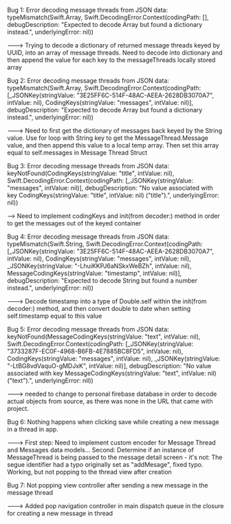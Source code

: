 
Bug 1: Error decoding message threads from JSON data: typeMismatch(Swift.Array<Any>, Swift.DecodingError.Context(codingPath: [], debugDescription: "Expected to decode Array<Any> but found a dictionary instead.", underlyingError: nil))

---> Trying to decode a dictionary of returned message threads keyed by UUID, into an array of message threads. Need to decode into dictionary and then append the value for
each key to the messageThreads locally stored array


Bug 2: Error decoding message threads from JSON data: typeMismatch(Swift.Array<Any>, Swift.DecodingError.Context(codingPath: [_JSONKey(stringValue: "3E25FF6C-514F-48AC-AEEA-2628DB3070A7", intValue: nil), CodingKeys(stringValue: "messages", intValue: nil)], debugDescription: "Expected to decode Array<Any> but found a dictionary instead.", underlyingError: nil))

---> Need to first get the dictionary of messages back keyed by the String value. Use for loop with String key to get the MessageThread.Message value, and then append this value to a local temp array. Then set this array equal to self.messages in Message Thread Struct


Bug 3: Error decoding message threads from JSON data: keyNotFound(CodingKeys(stringValue: "title", intValue: nil), Swift.DecodingError.Context(codingPath: [_JSONKey(stringValue: "messages", intValue: nil)], debugDescription: "No value associated with key CodingKeys(stringValue: \"title\", intValue: nil) (\"title\").", underlyingError: nil))


--> Need to implement codingKeys and init(from decoder:) method in order to get the messages out of the keyed container


Bug 4: Error decoding message threads from JSON data: typeMismatch(Swift.String, Swift.DecodingError.Context(codingPath: [_JSONKey(stringValue: "3E25FF6C-514F-48AC-AEEA-2628DB3070A7", intValue: nil), CodingKeys(stringValue: "messages", intValue: nil), _JSONKey(stringValue: "-LhuiKKPJ6aNSkxWeBZh", intValue: nil), MessageCodingKeys(stringValue: "timestamp", intValue: nil)], debugDescription: "Expected to decode String but found a number instead.", underlyingError: nil))

---> Decode timestamp into a type of Double.self within the init(from decoder:) method, and then convert double to date when setting self.timestamp equal to this value


Bug 5: Error decoding message threads from JSON data: keyNotFound(MessageCodingKeys(stringValue: "text", intValue: nil), Swift.DecodingError.Context(codingPath: [_JSONKey(stringValue: "3733287F-EC0F-4968-B6FB-4E7885BC8FD5", intValue: nil), CodingKeys(stringValue: "messages", intValue: nil), _JSONKey(stringValue: "-LtBG8vdVaquO-gMDJxK", intValue: nil)], debugDescription: "No value associated with key MessageCodingKeys(stringValue: \"text\", intValue: nil) (\"text\").", underlyingError: nil))

---> needed to change to personal firebase database in order to decode actual objects from source, as there was none in the URL that came with project.


Bug 6: Nothing happens when clicking save while creating a new message in a thread in app. 

---> First step: Need to implement custom encoder for Message Thread and Messages data models... Second: Determine if an instance of MessageThread is being passed to the message detail screen - it's not: The segue identifier had a typo originally set as "addMesage", fixed typo. Working, but not popping to the thread view after creation

Bug 7: Not popping view controller after sending a new message in the message thread

---> Added pop navigation controller in main dispatch queue in the closure for creating a new message in thread
